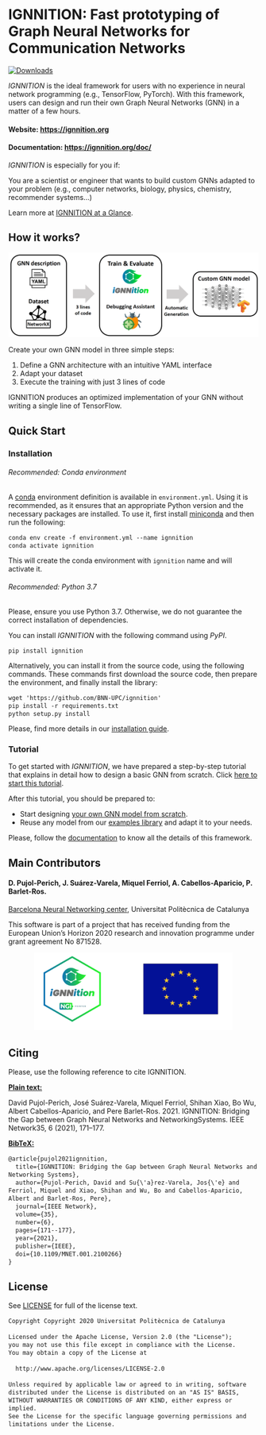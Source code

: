 # IGNNITION: Fast prototyping of Graph Neural Networks for Communication Networks

[![Downloads](https://pepy.tech/badge/ignnition)](https://pepy.tech/project/ignnition)

*IGNNITION* is the ideal framework for users with no experience in neural network programming (e.g., TensorFlow, PyTorch). With this framework, users can design and run their own Graph Neural Networks (GNN) in a matter of a few hours.

#### Website: https://ignnition.org
#### Documentation: https://ignnition.org/doc/

*IGNNITION* is especially for you if:

You are a scientist or engineer that wants to build custom GNNs adapted to your problem (e.g., computer networks, biology, physics, chemistry, recommender systems…)

Learn more at [IGNNITION at a Glance](https://ignnition.org/doc/ignnition_at_glance/).

 ## How it works?
 <p align="center"> 
  <img src="/assets/workflow.png" width="700" alt>
</p>

Create your own GNN model in three simple steps:

1. Define a GNN architecture with an intuitive YAML interface
1. Adapt your dataset
1. Execute the training with just 3 lines of code

IGNNITION produces an optimized implementation of your GNN without writing a single line of TensorFlow.

## Quick Start
### Installation
###### Recommended: Conda environment
A [conda](https://conda.io) environment definition is available in `environment.yml`. Using it is recommended, as it
ensures that an appropriate Python version and the necessary packages are installed. To use it, first install 
[miniconda](https://docs.conda.io/en/latest/miniconda.html) and then run the following:

```
conda env create -f environment.yml --name ignnition
conda activate ignnition
```

This will create the conda environment with `ignnition` name and will activate it.  

###### Recommended: Python 3.7
Please, ensure you use Python 3.7. Otherwise, we do not guarantee the correct installation of dependencies.

You can install *IGNNITION* with the following command using *PyPI*.
```
pip install ignnition
```
Alternatively, you can install it from the source code, using the following commands. These commands first download the source code, then prepare the environment, and finally install the library:
```
wget 'https://github.com/BNN-UPC/ignnition'
pip install -r requirements.txt
python setup.py install
```
Please, find more details in our [installation guide](https://ignnition.org/doc/installation/).

### Tutorial
To get started with *IGNNITION*, we have prepared a step-by-step tutorial that explains in detail how to design a basic GNN from scratch.
Click [here to start this tutorial](https://ignnition.org/doc/quick_tutorial/).

After this tutorial, you should be prepared to:
- Start designing [your own GNN model from scratch](https://ignnition.org/doc/intro/).
- Reuse any model from our [examples library](https://ignnition.org/doc/examples/) and adapt it to your needs.

Please, follow the [documentation](https://ignnition.org/doc/) to know all the details of this framework.

## Main Contributors
#### D. Pujol-Perich, J. Suárez-Varela, Miquel Ferriol, A. Cabellos-Aparicio, P. Barlet-Ros.

[Barcelona Neural Networking center](https://bnn.upc.edu/), Universitat Politècnica de Catalunya

This software is part of a project that has received funding from the European Union’s Horizon 2020 research and innovation programme under grant agreement No 871528.


 <p align="center"> 
  <img src="/assets/ngi_european_flag.png" width="400" alt>
</p>

## Citing
Please, use the following reference to cite IGNNITION.

**<u>Plain text:</u>**

David Pujol-Perich, José Suárez-Varela, Miquel Ferriol, Shihan Xiao, Bo Wu, Albert Cabellos-Aparicio, and Pere Barlet-Ros. 2021. IGNNITION: Bridging the Gap between Graph Neural Networks and NetworkingSystems. IEEE Network35, 6 (2021), 171–177.

**<u>BibTeX:</u>**
```
@article{pujol2021ignnition,
  title={IGNNITION: Bridging the Gap between Graph Neural Networks and Networking Systems},
  author={Pujol-Perich, David and Su{\'a}rez-Varela, Jos{\'e} and Ferriol, Miquel and Xiao, Shihan and Wu, Bo and Cabellos-Aparicio, Albert and Barlet-Ros, Pere},
  journal={IEEE Network},
  volume={35},
  number={6},
  pages={171--177},
  year={2021},
  publisher={IEEE},
  doi={10.1109/MNET.001.2100266}
}
```

## License
See [LICENSE](LICENSE) for full of the license text.

```
Copyright Copyright 2020 Universitat Politècnica de Catalunya

Licensed under the Apache License, Version 2.0 (the "License");
you may not use this file except in compliance with the License.
You may obtain a copy of the License at

  http://www.apache.org/licenses/LICENSE-2.0

Unless required by applicable law or agreed to in writing, software
distributed under the License is distributed on an "AS IS" BASIS,
WITHOUT WARRANTIES OR CONDITIONS OF ANY KIND, either express or implied.
See the License for the specific language governing permissions and
limitations under the License.
```
